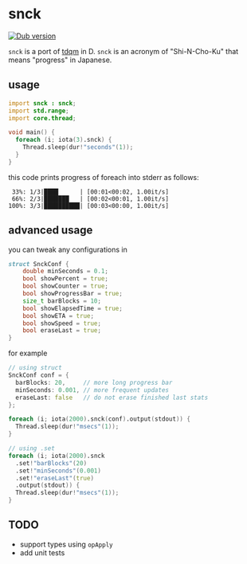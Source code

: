 # snck

[![Dub version](https://img.shields.io/dub/v/snck.svg)](https://code.dlang.org/packages/snck)

`snck` is a port of [tdqm](https://github.com/tqdm/tqdm) in D.
`snck` is an acronym of "Shi-N-Cho-Ku" that means "progress" in Japanese.

## usage

```d
import snck : snck;
import std.range;
import core.thread;

void main() {
  foreach (i; iota(3).snck) {
    Thread.sleep(dur!"seconds"(1));
  }
}
```

this code prints progress of foreach into stderr as follows:

```
 33%: 1/3|████      | [00:01<00:02, 1.00it/s]
 66%: 2/3|███████   | [00:02<00:01, 1.00it/s]
100%: 3/3|██████████| [00:03<00:00, 1.00it/s]
```


## advanced usage

you can tweak any configurations in

```d
struct SnckConf {
    double minSeconds = 0.1;
    bool showPercent = true;
    bool showCounter = true;
    bool showProgressBar = true;
    size_t barBlocks = 10;
    bool showElapsedTime = true;
    bool showETA = true;
    bool showSpeed = true;
    bool eraseLast = true;
}
```

for example

```d
// using struct
SnckConf conf = {
  barBlocks: 20,     // more long progress bar
  minSeconds: 0.001, // more frequent updates
  eraseLast: false   // do not erase finished last stats
};

foreach (i; iota(2000).snck(conf).output(stdout)) {
  Thread.sleep(dur!"msecs"(1));
}

// using .set
foreach (i; iota(2000).snck
  .set!"barBlocks"(20)
  .set!"minSeconds"(0.001)
  .set!"eraseLast"(true)
  .output(stdout)) {
  Thread.sleep(dur!"msecs"(1));
}
```


## TODO

- support types using `opApply`
- add unit tests

